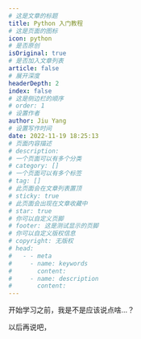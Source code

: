 ```yaml
---
# 这是文章的标题
title: Python 入门教程 
# 这是页面的图标
icon: python
# 是否原创
isOriginal: true
# 是否加入文章列表
article: false
# 展开深度
headerDepth: 2
index: false
# 这是侧边栏的顺序
# order: 1
# 设置作者
author: Jiu Yang
# 设置写作时间
date: 2022-11-19 18:25:13
# 页面内容描述
# description: 
# 一个页面可以有多个分类
# category: []
# 一个页面可以有多个标签
# tag: []
# 此页面会在文章列表置顶
# sticky: true
# 此页面会出现在文章收藏中
# star: true
# 你可以自定义页脚
# footer: 这是测试显示的页脚
# 你可以自定义版权信息
# copyright: 无版权
# head:
#   - - meta
#     - name: keywords
#       content: 
#     - name: description
#       content: 
---
```


开始学习之前，我是不是应该说点啥...？

以后再说吧，